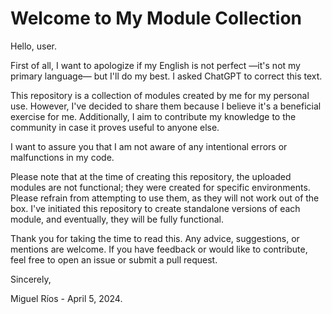 # Welcome to My Module Collection

Hello, user.

First of all, I want to apologize if my English is not perfect —it's not my primary language— but I'll do my best. I asked ChatGPT to correct this text.

This repository is a collection of modules created by me for my personal use. However, I've decided to share them because I believe it's a beneficial exercise for me. Additionally, I aim to contribute my knowledge to the community in case it proves useful to anyone else.

I want to assure you that I am not aware of any intentional errors or malfunctions in my code.

Please note that at the time of creating this repository, the uploaded modules are not functional; they were created for specific environments. Please refrain from attempting to use them, as they will not work out of the box. I've initiated this repository to create standalone versions of each module, and eventually, they will be fully functional.

Thank you for taking the time to read this. Any advice, suggestions, or mentions are welcome. If you have feedback or would like to contribute, feel free to open an issue or submit a pull request.

Sincerely,

Miguel Ríos - April 5, 2024.
